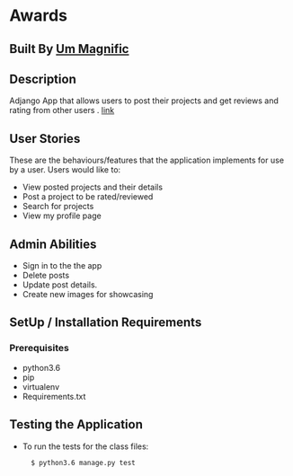 # Awards
## Built By [Um Magnific](https://github.com/Magnific7/)
## Description
Adjango App that allows users to post their projects and get reviews and rating from other users . [link](https://awardsmag.herokuapp.com/)
## User Stories
These are the behaviours/features that the application implements for use by a user.
Users would like to:
* View posted projects and their details
* Post a project to be rated/reviewed
* Search for projects 
* View my profile page
## Admin Abilities
* Sign in to the the app
* Delete posts
* Update post details.
* Create new images for showcasing
## SetUp / Installation Requirements
### Prerequisites
* python3.6
* pip
* virtualenv
* Requirements.txt
## Testing the Application
* To run the tests for the class files:

        $ python3.6 manage.py test 
